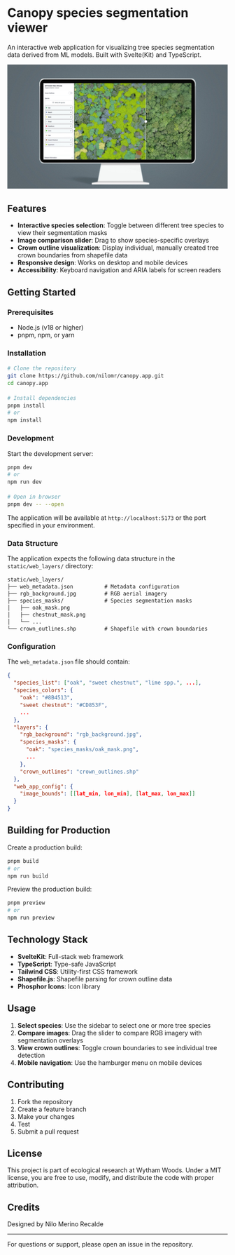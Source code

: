 # Canopy species segmentation viewer

An interactive web application for visualizing tree species segmentation data derived from ML models. Built with Svelte(Kit) and TypeScript.

![Canopy Viewer Screenshot](static/canopy-mock-small.jpg)

## Features

- **Interactive species selection**: Toggle between different tree species to view their segmentation masks
- **Image comparison slider**: Drag to show species-specific overlays
- **Crown outline visualization**: Display individual, manually created tree crown boundaries from shapefile data
- **Responsive design**: Works on desktop and mobile devices
- **Accessibility**: Keyboard navigation and ARIA labels for screen readers

## Getting Started

### Prerequisites

- Node.js (v18 or higher)
- pnpm, npm, or yarn

### Installation

```bash
# Clone the repository
git clone https://github.com/nilomr/canopy.app.git
cd canopy.app

# Install dependencies
pnpm install
# or
npm install
```

### Development

Start the development server:

```bash
pnpm dev
# or
npm run dev

# Open in browser
pnpm dev -- --open
```

The application will be available at `http://localhost:5173` or the port specified in your environment.

### Data Structure

The application expects the following data structure in the `static/web_layers/` directory:

```
static/web_layers/
├── web_metadata.json          # Metadata configuration
├── rgb_background.jpg         # RGB aerial imagery
├── species_masks/             # Species segmentation masks
│   ├── oak_mask.png
│   ├── chestnut_mask.png
│   └── ...
└── crown_outlines.shp         # Shapefile with crown boundaries
```

### Configuration

The `web_metadata.json` file should contain:

```json
{
  "species_list": ["oak", "sweet chestnut", "lime spp.", ...],
  "species_colors": {
    "oak": "#8B4513",
    "sweet chestnut": "#CD853F",
    ...
  },
  "layers": {
    "rgb_background": "rgb_background.jpg",
    "species_masks": {
      "oak": "species_masks/oak_mask.png",
      ...
    },
    "crown_outlines": "crown_outlines.shp"
  },
  "web_app_config": {
    "image_bounds": [[lat_min, lon_min], [lat_max, lon_max]]
  }
}
```

## Building for Production

Create a production build:

```bash
pnpm build
# or
npm run build
```

Preview the production build:

```bash
pnpm preview
# or  
npm run preview
```

## Technology Stack

- **SvelteKit**: Full-stack web framework
- **TypeScript**: Type-safe JavaScript
- **Tailwind CSS**: Utility-first CSS framework
- **Shapefile.js**: Shapefile parsing for crown outline data
- **Phosphor Icons**: Icon library

## Usage

1. **Select species**: Use the sidebar to select one or more tree species
2. **Compare images**: Drag the slider to compare RGB imagery with segmentation overlays
3. **View crown outlines**: Toggle crown boundaries to see individual tree detection
4. **Mobile navigation**: Use the hamburger menu on mobile devices

## Contributing

1. Fork the repository
2. Create a feature branch
3. Make your changes
4. Test
5. Submit a pull request

## License

This project is part of ecological research at Wytham Woods. Under a MIT license, you are free to use, modify, and distribute the code with proper attribution.

## Credits

Designed by Nilo Merino Recalde

---

For questions or support, please open an issue in the repository.
